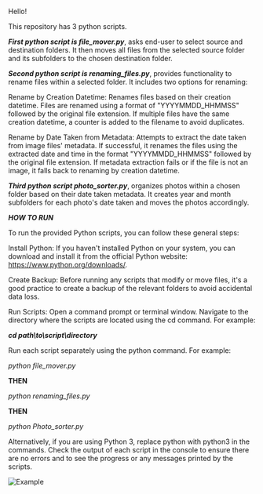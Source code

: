 Hello! 

This repository has 3 python scripts. 

***First python script is file_mover.py***, asks end-user to select source and destination folders. It then moves all files from the selected source folder and its subfolders to the chosen destination folder.

***Second python script is renaming_files.py***, provides functionality to rename files within a selected folder. It includes two options for renaming:

Rename by Creation Datetime: Renames files based on their creation datetime. Files are renamed using a format of "YYYYMMDD_HHMMSS" followed by the original file extension. If multiple files have the same creation datetime, a counter is added to the filename to avoid duplicates.

Rename by Date Taken from Metadata: Attempts to extract the date taken from image files' metadata. If successful, it renames the files using the extracted date and time in the format "YYYYMMDD_HHMMSS" followed by the original file extension. If metadata extraction fails or if the file is not an image, it falls back to renaming by creation datetime.

***Third python script photo_sorter.py***, organizes photos within a chosen folder based on their date taken metadata. It creates year and month subfolders for each photo's date taken and moves the photos accordingly. 



***HOW TO RUN***


To run the provided Python scripts, you can follow these general steps:

Install Python:
If you haven't installed Python on your system, you can download and install it from the official Python website: https://www.python.org/downloads/.

Create Backup:
Before running any scripts that modify or move files, it's a good practice to create a backup of the relevant folders to avoid accidental data loss.

Run Scripts:
Open a command prompt or terminal window.
Navigate to the directory where the scripts are located using the cd command. For example:

***cd path\to\script\directory***

Run each script separately using the python command. For example:

*python file_mover.py*

**THEN**

*python renaming_files.py*

**THEN** 

*python Photo_sorter.py*

Alternatively, if you are using Python 3, replace python with python3 in the commands.
Check the output of each script in the console to ensure there are no errors and to see the progress or any messages printed by the scripts.

![Example](https://github.com/radenko98/Photo-Move-Rename-Sort/assets/22021972/d6eeb744-0c3b-4478-998f-fa09211d8f43)





